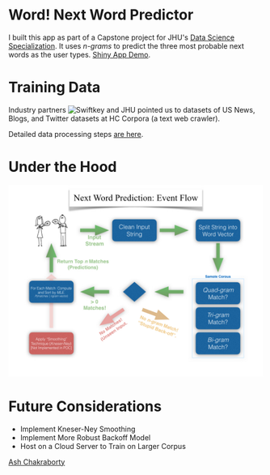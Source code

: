 # Word! Next Word Predictor 

I built this app as part of a Capstone project for JHU's [Data Science Specialization](https://www.coursera.org/specializations/jhu-data-science). It uses *n-grams* to predict the three most probable next words as the user types. [Shiny App Demo](https://ashirwad.shinyapps.io/word/).  

# Training Data  
Industry partners ![Swiftkey](https://d3njjcbhbojbot.cloudfront.net/api/utilities/v1/imageproxy/https://s3.amazonaws.com/coursera_assets/specialization_capstone_promotion/swiftkey.png?auto=format&dpr=2&w=150&h=) and JHU pointed us to datasets of US News, Blogs, and Twitter datasets at HC Corpora (a text web crawler).

Detailed data processing steps [are here](NextWordPredictor_Exploration.Rmd).  


# Under the Hood  

![application even flow diagram](ngramPredictionModel_eventFlow.jpeg)

# Future Considerations  
+ Implement Kneser-Ney Smoothing  
+ Implement More Robust Backoff Model 
+ Host on a Cloud Server to Train on Larger Corpus  

[Ash Chakraborty](https://www.linkedin.com/in/ashirwadchakraborty)  
 
